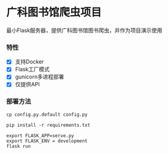 # 广科图书馆爬虫项目

最小Flask服务器，提供广科图书馆图书爬虫，并作为项目演示使用

### 特性

- [x] 支持Docker
- [x] Flask工厂模式
- [x] gunicorn多进程部署
- [x] 仅提供API

### 部署方法

```
cp config.py.default config.py

pip install -r requirements.txt

export FLASK_APP=serve.py
export FLASK_ENV = development
flask run
```
